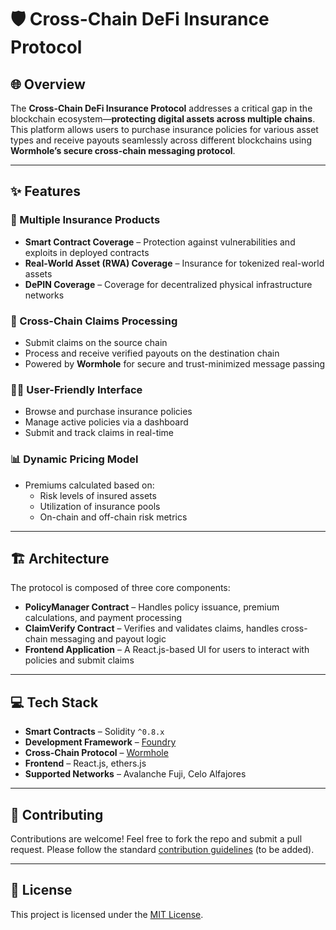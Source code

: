 # 🛡️ Cross-Chain DeFi Insurance Protocol

## 🌐 Overview

The **Cross-Chain DeFi Insurance Protocol** addresses a critical gap in the blockchain ecosystem—**protecting digital assets across multiple chains**. This platform allows users to purchase insurance policies for various asset types and receive payouts seamlessly across different blockchains using **Wormhole’s secure cross-chain messaging protocol**.

---

## ✨ Features

### 🧾 Multiple Insurance Products
- **Smart Contract Coverage** – Protection against vulnerabilities and exploits in deployed contracts  
- **Real-World Asset (RWA) Coverage** – Insurance for tokenized real-world assets  
- **DePIN Coverage** – Coverage for decentralized physical infrastructure networks  

### 🔁 Cross-Chain Claims Processing
- Submit claims on the source chain  
- Process and receive verified payouts on the destination chain  
- Powered by **Wormhole** for secure and trust-minimized message passing  

### 🧑‍💻 User-Friendly Interface
- Browse and purchase insurance policies  
- Manage active policies via a dashboard  
- Submit and track claims in real-time  

### 📊 Dynamic Pricing Model
- Premiums calculated based on:
  - Risk levels of insured assets  
  - Utilization of insurance pools  
  - On-chain and off-chain risk metrics  

---

## 🏗 Architecture

The protocol is composed of three core components:

- **PolicyManager Contract** – Handles policy issuance, premium calculations, and payment processing  
- **ClaimVerify Contract** – Verifies and validates claims, handles cross-chain messaging and payout logic  
- **Frontend Application** – A React.js-based UI for users to interact with policies and submit claims  



---

## 💻 Tech Stack

- **Smart Contracts** – Solidity `^0.8.x`  
- **Development Framework** – [Foundry](https://book.getfoundry.sh/)  
- **Cross-Chain Protocol** – [Wormhole](https://wormhole.com/)  
- **Frontend** – React.js, ethers.js  
- **Supported Networks** – Avalanche Fuji, Celo Alfajores  

---


## 🤝 Contributing

Contributions are welcome! Feel free to fork the repo and submit a pull request. Please follow the standard [contribution guidelines](CONTRIBUTING.md) (to be added).

---

## 📄 License

This project is licensed under the [MIT License](LICENSE).

